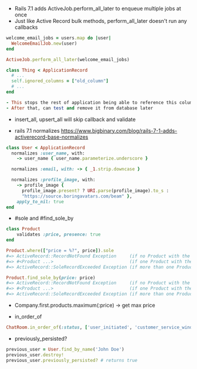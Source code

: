 - Rails 7.1 adds ActiveJob.perform_all_later to enqueue multiple jobs at once
- Just like Active Record bulk methods, perform_all_later doesn't run any callbacks
``` ruby
welcome_email_jobs = users.map do |user|
  WelcomeEmailJob.new(user)
end

ActiveJob.perform_all_later(welcome_email_jobs)
```

``` ruby
class Thing < ApplicationRecord
  # ...
  self.ignored_columns = ["old_column"]
  # ...
end

- This stops the rest of application being able to reference this column but not remove it from database
- After that, can test and remove it from database later
```

- insert_all, upsert_all will skip callback and validate

- rails 7.1 normalizes
https://www.bigbinary.com/blog/rails-7-1-adds-activerecord-base-normalizes

``` ruby
class User < ApplicationRecord
  normalizes :user_name, with:
    -> user_name { user_name.parameterize.underscore }

  normalizes :email, with: -> { _1.strip.downcase }

  normalizes :profile_image, with:
    -> profile_image {
      profile_image.present? ? URI.parse(profile_image).to_s :
      "https://source.boringavatars.com/beam" },
    apply_to_nil: true
end
```

- #sole and #find_sole_by
``` ruby
class Product
    validates :price, presence: true
end

Product.where(["price = %?", price]).sole
#=> ActiveRecord::RecordNotFound Exception     (if no Product with the given price)
#=> #<Product ...>                             (if one Product with the given price)
#=> ActiveRecord::SoleRecordExceeded Exception (if more than one Product with the given price)

Product.find_sole_by(price: price)
#=> ActiveRecord::RecordNotFound Exception     (if no Product with the given price)
#=> #<Product ...>                             (if one Product with the given price)
#=> ActiveRecord::SoleRecordExceeded Exception (if more than one Product with the given price)
```

- Company.first.products.maximum(:price) -> get max price

- in_order_of
```ruby
ChatRoom.in_order_of(:status, ['user_initiated', 'customer_service_window'])
```

- previously_persisted?
``` ruby
previous_user = User.find_by_name('John Doe')
previous_user.destroy!
previous_user.previously_persisted? # returns true
```